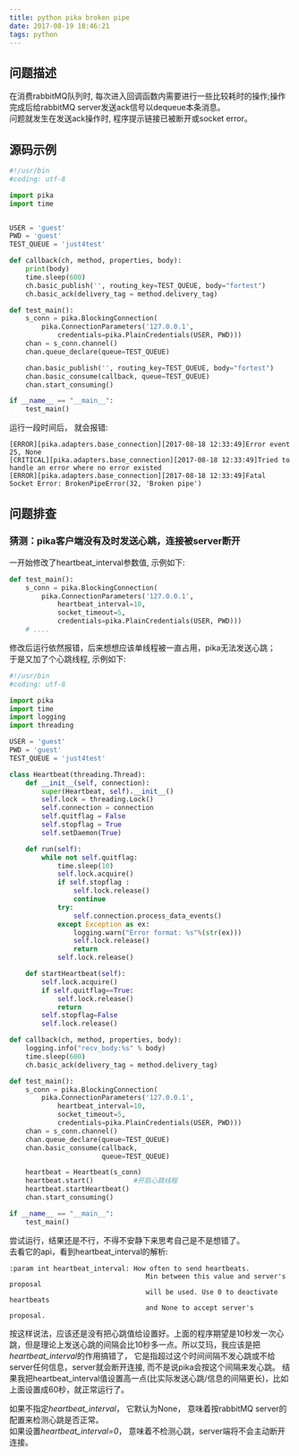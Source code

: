 ```yaml
---
title: python pika broken pipe
date: 2017-08-19 18:46:21
tags: python
---
```



## 问题描述

在消费rabbitMQ队列时, 每次进入回调函数内需要进行一些比较耗时的操作;操作完成后给rabbitMQ server发送ack信号以dequeue本条消息。<br>
问题就发生在发送ack操作时, 程序提示链接已被断开或socket error。
<!--more-->

## 源码示例

```python
#!/usr/bin
#coding: utf-8

import pika
import time


USER = 'guest'
PWD = 'guest'
TEST_QUEUE = 'just4test'

def callback(ch, method, properties, body):
    print(body)
    time.sleep(600)
    ch.basic_publish('', routing_key=TEST_QUEUE, body="fortest")
    ch.basic_ack(delivery_tag = method.delivery_tag)

def test_main():
    s_conn = pika.BlockingConnection(
        pika.ConnectionParameters('127.0.0.1', 
            credentials=pika.PlainCredentials(USER, PWD)))
    chan = s_conn.channel()
    chan.queue_declare(queue=TEST_QUEUE)

    chan.basic_publish('', routing_key=TEST_QUEUE, body="fortest")
    chan.basic_consume(callback, queue=TEST_QUEUE)
    chan.start_consuming()

if __name__ == "__main__":
    test_main()
```

运行一段时间后， 就会报错:

```
[ERROR][pika.adapters.base_connection][2017-08-18 12:33:49]Error event 25, None
[CRITICAL][pika.adapters.base_connection][2017-08-18 12:33:49]Tried to handle an error where no error existed
[ERROR][pika.adapters.base_connection][2017-08-18 12:33:49]Fatal Socket Error: BrokenPipeError(32, 'Broken pipe')
```

## 问题排查

### 猜测：pika客户端没有及时发送心跳，连接被server断开

一开始修改了heartbeat_interval参数值, 示例如下:

```python
def test_main():
    s_conn = pika.BlockingConnection(
        pika.ConnectionParameters('127.0.0.1', 
            heartbeat_interval=10,
            socket_timeout=5,
            credentials=pika.PlainCredentials(USER, PWD)))
    # ....
```
修改后运行依然报错，后来想想应该单线程被一直占用，pika无法发送心跳；<br>
于是又加了个心跳线程, 示例如下:

```python
#!/usr/bin
#coding: utf-8

import pika
import time
import logging
import threading

USER = 'guest'
PWD = 'guest'
TEST_QUEUE = 'just4test'

class Heartbeat(threading.Thread):
    def __init__(self, connection):
        super(Heartbeat, self).__init__()
        self.lock = threading.Lock()
        self.connection = connection
        self.quitflag = False
        self.stopflag = True
        self.setDaemon(True)

    def run(self):
        while not self.quitflag:
            time.sleep(10)
            self.lock.acquire()
            if self.stopflag :
                self.lock.release()
                continue
            try:
                self.connection.process_data_events()
            except Exception as ex:
                logging.warn("Error format: %s"%(str(ex)))
                self.lock.release()
                return
            self.lock.release()

    def startHeartbeat(self):
        self.lock.acquire()
        if self.quitflag==True:
            self.lock.release()
            return
        self.stopflag=False
        self.lock.release()

def callback(ch, method, properties, body):
    logging.info("recv_body:%s" % body)
    time.sleep(600)
    ch.basic_ack(delivery_tag = method.delivery_tag)

def test_main():
    s_conn = pika.BlockingConnection(
        pika.ConnectionParameters('127.0.0.1', 
            heartbeat_interval=10,
            socket_timeout=5,
            credentials=pika.PlainCredentials(USER, PWD)))
    chan = s_conn.channel()
    chan.queue_declare(queue=TEST_QUEUE)
    chan.basic_consume(callback,
                       queue=TEST_QUEUE)

    heartbeat = Heartbeat(s_conn)
    heartbeat.start()          #开启心跳线程
    heartbeat.startHeartbeat()
    chan.start_consuming()

if __name__ == "__main__":
    test_main()
```
尝试运行，结果还是不行，不得不安静下来思考自己是不是想错了。<br>
去看它的api，看到heartbeat_interval的解析:

```
:param int heartbeat_interval: How often to send heartbeats.
                                  Min between this value and server's proposal
                                  will be used. Use 0 to deactivate heartbeats
                                  and None to accept server's proposal.
```
                           
按这样说法，应该还是没有把心跳值给设置好。上面的程序期望是10秒发一次心跳，但是理论上发送心跳的间隔会比10秒多一点。所以艾玛，我应该是把*heartbeat_interval*的作用搞错了， 它是指超过这个时间间隔不发心跳或不给server任何信息，server就会断开连接, 而不是说pika会按这个间隔来发心跳。 结果我把heartbeat_interval值设置高一点(比实际发送心跳/信息的间隔更长)，比如上面设置成60秒，就正常运行了。

如果不指定*heartbeat_interval*， 它默认为None， 意味着按rabbitMQ server的配置来检测心跳是否正常。<br>
如果设置*heartbeat_interval=0*， 意味着不检测心跳，server端将不会主动断开连接。
